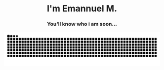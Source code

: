 <h1 align="center">I'm Emannuel M.</h1>
<h3 align="center">You'll know who i am soon...</h3>


![snake_gif](https://github.com/loxt/loxt/blob/output/github-contribution-grid-snake.svg)
